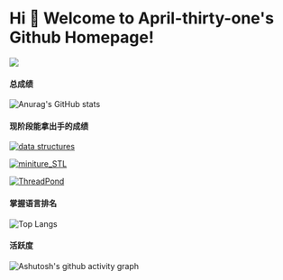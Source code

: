 # Hi 🎉 Welcome to April-thirty-one's Github Homepage!

<img src="https://readme-typing-svg.herokuapp.com/?lines=Welcome,%20visitor!;Hello%20Github%20World!&font=Roboto" />



#### 总成绩
![Anurag's GitHub stats](https://github-readme-stats.vercel.app/api?username=April-thirty-one&show_icons=true&theme=radical&)

#### 现阶段能拿出手的成绩
[![data structures](https://github-readme-stats.vercel.app/api/pin/?username=April-thirty-one&repo=data_structures&show_owner=true&show_icons=true&)](https://github.com/April-thirty-one/data_structures)

[![miniture_STL](https://github-readme-stats.vercel.app/api/pin/?username=April-thirty-one&repo=miniture_STL&show_owner=true&show_icons=true&)](https://github.com/April-thirty-one/miniture_STL)

[![ThreadPond](https://github-readme-stats.vercel.app/api/pin/?username=April-thirty-one&show_icons=true&repo=ThreadPond&show_owner=true&)](https://github.com/April-thirty-one/ThreadPond)

#### 掌握语言排名
![Top Langs](https://github-readme-stats.vercel.app/api/top-langs/?username=April-thirty-one&)

#### 活跃度
![Ashutosh's github activity graph](https://github-readme-activity-graph.cyclic.app/graph?username=April-thirty-one&theme=tokyo-night)

